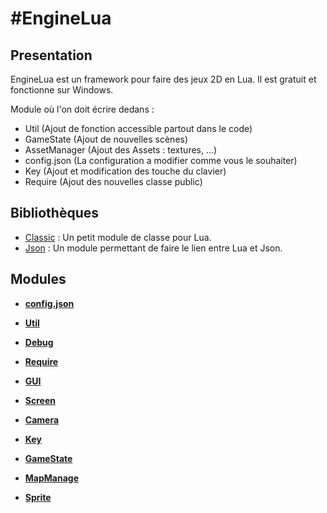 #EngineLua
==========

Presentation
------------
EngineLua est un framework pour faire des jeux 2D en Lua. Il est gratuit et fonctionne sur Windows.

Module où l'on doit écrire dedans :
- Util (Ajout de fonction accessible partout dans le code)
- GameState (Ajout de nouvelles scènes)
- AssetManager (Ajout des Assets : textures, ...)
- config.json (La configuration a modifier comme vous le souhaiter)
- Key (Ajout et modification des touche du clavier)
- Require (Ajout des nouvelles classe public)

Bibliothèques
-------------
- [Classic](https://github.com/rxi/classic) : Un petit module de classe pour Lua.
- [Json](https://github.com/rxi/json.lua) : Un module permettant de faire le lien entre Lua et Json.

Modules
-------
- **[config.json](https://github.com/TsukiShinen/EngineLua/tree/master/Module/config.json)**

- **[Util](https://github.com/TsukiShinen/EngineLua/tree/master/Module/Util)**

- **[Debug](https://github.com/TsukiShinen/EngineLua/tree/master/Module/Debug)**

- **[Require](https://github.com/TsukiShinen/EngineLua/tree/master/Module/Require)**

- **[GUI](https://github.com/TsukiShinen/EngineLua/tree/master/Module/GUI)**

- **[Screen](https://github.com/TsukiShinen/EngineLua/tree/master/Module/Screen)**

- **[Camera](https://github.com/TsukiShinen/EngineLua/tree/master/Module/Camera)**

- **[Key](https://github.com/TsukiShinen/EngineLua/tree/master/Module/Key)**

- **[GameState](https://github.com/TsukiShinen/EngineLua/tree/master/Module/GameState)** 

- **[MapManage](https://github.com/TsukiShinen/EngineLua/tree/master/Module/MapManager)**

- **[Sprite](https://github.com/TsukiShinen/EngineLua/tree/master/Module/Sprite)**
